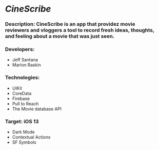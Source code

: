 # _CineScribe_

### Description: CineScribe is an app that providez movie reviewers and vloggers a tool to record fresh ideas, thoughts, and feeling about a movie that was just seen.

### Developers:
  * Jeff Santana
  * Marlon Raskin
  
### Technologies:
  * UIKit
  * CoreData
  * Firebase
  * Pull to Reach
  * The Movie database API
  
### Target: iOS 13
  * Dark Mode
  * Contextual Actions
  * SF Symbols
  

